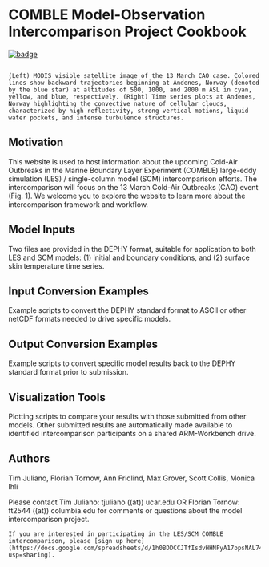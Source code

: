 # COMBLE Model-Observation Intercomparison Project Cookbook

[![badge](https://img.shields.io/static/v1.svg?logo=Jupyter&label=ARM+JupyterHub&message=ACE+Environment&color=blue)](https://jupyterhub.arm.gov/hub/user-redirect/git-pull?repo=https%3A//github.com/ARM-Development/comble-mip&urlpath=lab/tree/comble-mip/../user-data-home/comble-mip/notebooks&branch=main)

```{figure} figures/13march_case_overview.png

(Left) MODIS visible satellite image of the 13 March CAO case. Colored lines show backward trajectories beginning at Andenes, Norway (denoted by the blue star) at altitudes of 500, 1000, and 2000 m ASL in cyan, yellow, and blue, respectively. (Right) Time series plots at Andenes, Norway highlighting the convective nature of cellular clouds, characterized by high reflectivity, strong vertical motions, liquid water pockets, and intense turbulence structures. 
```

## Motivation

This website is used to host information about the upcoming Cold-Air Outbreaks in the Marine Boundary Layer Experiment (COMBLE) large-eddy simulation (LES) / single-column model (SCM) intercomparison efforts. The intercomparison will focus on the 13 March Cold-Air Outbreaks (CAO) event (Fig. 1). We welcome you to explore the website to learn more about the intercomparison framework and workflow.

## Model Inputs

Two files are provided in the DEPHY format, suitable for application to both LES and SCM models: (1) initial and boundary conditions, and (2) surface skin temperature time series.

## Input Conversion Examples

Example scripts to convert the DEPHY standard format to ASCII or other netCDF formats needed to drive specific models.

## Output Conversion Examples

Example scripts to convert specific model results back to the DEPHY standard format prior to submission.

## Visualization Tools

Plotting scripts to compare your results with those submitted from other models. Other submitted results are automatically made available to identified intercomparison participants on a shared ARM-Workbench drive.

## Authors

Tim Juliano, Florian Tornow, Ann Fridlind, Max Grover, Scott Collis, Monica Ihli

Please contact Tim Juliano: tjuliano ((at)) ucar.edu OR Florian Tornow: ft2544 ((at)) columbia.edu for comments or questions about the model intercomparison project.

```{attention}
If you are interested in participating in the LES/SCM COMBLE intercomparison, please [sign up here](https://docs.google.com/spreadsheets/d/1h0BDDCCJTfIsdvHHNFyA17bpsNAL7405GG69IkC8qJs/edit?usp=sharing).
```
